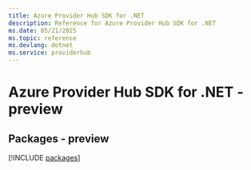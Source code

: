 ```yaml
---
title: Azure Provider Hub SDK for .NET
description: Reference for Azure Provider Hub SDK for .NET
ms.date: 05/21/2025
ms.topic: reference
ms.devlang: dotnet
ms.service: providerhub
---
```

# Azure Provider Hub SDK for .NET - preview
## Packages - preview
[!INCLUDE [packages](provider-hub-index.md)]